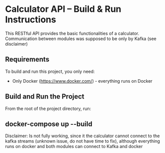 # Calculator API – Build & Run Instructions
This RESTful API provides the basic functionalities of a calculator. Communication between modules was supposed to be only by Kafka (see disclaimer)

##  Requirements

To build and run this project, you only need:

- Only Docker (https://www.docker.com/) - everything runs on Docker

## Build and Run the Project

From the root of the project directory, run:

## docker-compose up --build

Disclaimer: Is not fully working, since it the calculator cannot connect to the kafka streams (unknown issue, do not have time to fix), although everything runs on docker and both modules can connect to Kafka and docker
